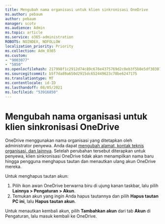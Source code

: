 ```yaml
---
title: Mengubah nama organisasi untuk klien sinkronisasi OneDrive
ms.author: pebaum
author: pebaum
manager: scotv
ms.audience: Admin
ms.topic: article
ms.service: o365-administration
ROBOTS: NOINDEX, NOFOLLOW
localization_priority: Priority
ms.collection: Adm_O365
ms.custom:
- "9003077"
- "5850"
ms.openlocfilehash: 217998f1c2912d74c89c676e4375769d2c0eb3f5b8e5df303071bc3c51ef74d5
ms.sourcegitcommit: b5f7da89a650d2915dc652449623c78be6247175
ms.translationtype: MT
ms.contentlocale: id-ID
ms.lasthandoff: 08/05/2021
ms.locfileid: "53916850"
---
```

# <a name="change-the-organization-name-for-the-onedrive-sync-client"></a>Mengubah nama organisasi untuk klien sinkronisasi OneDrive

OneDrive menggunakan nama organisasi yang ditetapkan oleh administrator penyewa.  Anda dapat [mengubah alamat, kontak teknis organisasi, dan lainnya](https://docs.microsoft.com/microsoft-365/admin/manage/change-address-contact-and-more). Setelah perubahan tersebut diterapkan untuk penyewa, klien sinkronisasi OneDrive tidak akan menampilkan nama baru hingga pengguna menghapus tautan dan menautkan ulang akun OneDrive mereka.

Untuk menghapus tautan akun:

1. Pilih ikon awan OneDrive berwarna biru di ujung kanan taskbar, lalu pilih  **Lainnya > Pengaturan > Akun**.
2. Temukan akun yang ingin Anda hapus tautannya dan pilih **Hapus tautan PC ini**, lalu  **Hapus tautan akun**.

Untuk menautkan kembali akun, pilih **Tambahkan akun** dari tab  **Akun** di Pengaturan, lalu masuk kembali ke OneDrive.
